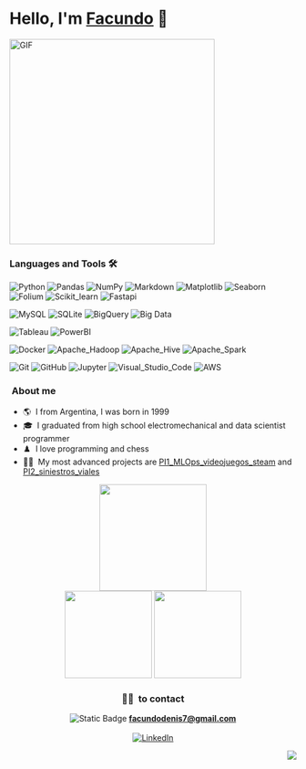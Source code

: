 <div>
  <h1 align="left">Hello, I'm <a href="https://www.linkedin.com/in/facundo-nicolas-denis-60933b199/">Facundo</a> 👋</h1>
</div>

<div>
<a href= https://github.com/Facundo022>
<img align="center" alt="GIF" height="360px" src="https://media.giphy.com/media/v1.Y2lkPTc5MGI3NjExZjF4Mmw0cDUwbGkxZnoxdDJudndobTg2YmxrOGMwOHY3NGgxbXN3bSZlcD12MV9pbnRlcm5hbF9naWZfYnlfaWQmY3Q9Zw/yrGpiUiN8wl6mr58AI/giphy.gif" /></a>
</div>

### Languages and Tools 🛠 

![Python](https://img.shields.io/badge/Python%20-%20black?logo=Python&link=https%3A%2F%2Fwww.python.org%2F)
![Pandas](https://img.shields.io/badge/Pandas%20-%20black?logo=Pandas&link=https%3A%2F%2Fpandas.pydata.org%2F)
![NumPy](https://img.shields.io/badge/numpy%20-%20black?logo=numpy&link=https%3A%2F%2Fnumpy.org%2F)
![Markdown](https://img.shields.io/badge/Markdown%20-%20black?logo=Markdown&link=https%3A%2F%2Fmarkdown.es%2F)
![Matplotlib](https://img.shields.io/badge/Matplotlib%20-%20black?logo=matplotlib&link=https%3A%2F%2Fmatplotlib.org%2F)
![Seaborn](https://img.shields.io/badge/Seaborn%20-%20black?logo=Seaborn&link=https%3A%2F%2Fseaborn.pydata.org%2F)
![Folium](https://img.shields.io/badge/folium%20-%20black?logo=folium&link=https%3A%2F%2Fmappinggis.com%2F2022%2F09%2Ffolium-utilizando-leaflet-con-python%2F)
![Scikit_learn](https://img.shields.io/badge/Scikitlearn%20-%20black?logo=Scikitlearn&link=https%3A%2F%2Fscikit-learn.org%2Fstable%2F)
![Fastapi](https://img.shields.io/badge/Fastapi%20-%20black?logo=fastapi&link=https%3A%2F%2Ffastapi.tiangolo.com%2F)

![MySQL](https://img.shields.io/badge/Mysql%20-%20black?logo=Mysql&link=https%3A%2F%2Fwww.mysql.com%2Fproducts%2Fworkbench%2F)
![SQLite](https://img.shields.io/badge/SQLite%20-%20black?logo=SQLite&link=https%3A%2F%2Fwww.sqlite.org%2F)
![BigQuery](https://img.shields.io/badge/BigQuery%20-%20black?logo=BigQuery)
![Big Data](https://img.shields.io/badge/BigData%20-%20black?logo=BigData)

![Tableau](https://img.shields.io/badge/tableau%20-%20black?logo=tableau&link=https%3A%2F%2Fwww.tableau.com%2Fes-es)
![PowerBI](https://img.shields.io/badge/PowerBI%20-%20black?logo=PowerBI&link=https%3A%2F%2Fpowerbi.microsoft.com%2Fes-es%2Fdesktop%2F)

![Docker](https://img.shields.io/badge/Docker%20-%20black?logo=Docker&link=https%3A%2F%2Fwww.docker.com%2F)
![Apache_Hadoop](https://img.shields.io/badge/Apache%20Hadoop%20-%20black?logo=Apache%20Hadoop&link=https%3A%2F%2Fhadoop.apache.org%2F)
![Apache_Hive](https://img.shields.io/badge/Apache%20Hive%20-%20black?logo=Apache%20Hive&link=https%3A%2F%2Fhive.apache.org%2F)
![Apache_Spark](https://img.shields.io/badge/apache%20spark%20-%20black?logo=apache%20spark&link=https%3A%2F%2Fspark.apache.org%2F)

![Git](https://img.shields.io/badge/git%20-%20black?logo=git&link=https%3A%2F%2Fgit-scm.com%2F)
![GitHub](https://img.shields.io/badge/github%20-%20black?logo=github&link=https%3A%2F%2Fgithub.com%2F)
![Jupyter](https://img.shields.io/badge/jupyter%20-%20black?logo=jupyter&link=https%3A%2F%2Fjupyter.org%2F)
![Visual_Studio_Code](https://img.shields.io/badge/VSCode%20-%20black?logo=visualstudiocode&link=https%3A%2F%2Fcode.visualstudio.com%2F)
![AWS](https://img.shields.io/badge/AWS%20-%20black?logo=amazonaws&link=https%3A%2F%2Faws.amazon.com%2Fes%2F)


### &nbsp;About me

- 🌎​&nbsp; I from Argentina, I was born in 1999
- 🎓&nbsp; I graduated from high school electromechanical and data scientist programmer
- ♟️​&nbsp; I love programming and chess
- 👨‍💻&nbsp; My most advanced projects are [PI1_MLOps_videojuegos_steam](https://github.com/Facundo022/PI1_MLOps_videojuegos_steam) and [PI2_siniestros_viales](https://github.com/Facundo022/PI2_siniestros_viales)


<div align="center">
  <img src="http://github-profile-summary-cards.vercel.app/api/cards/profile-details?username=Facundo022&theme=dark&hide_border=false" height="187.5"/>
  <div>
    <img src="http://github-profile-summary-cards.vercel.app/api/cards/repos-per-language?username=Facundo022&theme=dark&hide_border=false" height="153" />
    <img src="https://github-readme-streak-stats.herokuapp.com/?user=Facundo022&theme=dark&hide_border=true" height="153" />
  </div>


### 🤝🏻 &nbsp;to contact  

<img alt="Static Badge" src="https://img.shields.io/badge/gmail%20-%20black?logo=gmail"> **facundodenis7@gmail.com**
<br><br>
<a href="https://www.linkedin.com/in/facundo-nicolas-denis-60933b199/"><img alt="LinkedIn" src="https://img.shields.io/badge/LinkedIn-blue?style=flat-square&logo=linkedin"></a>
<br>
<div align="right">
    <img src="https://komarev.com/ghpvc/?username=Facundo022&style=for-the-badge&color=55acb7&label=Views"/>
</div>





<!-- En el siguiente readme se utilizaron las siguientes paginas: 
https://www.canva.com/      para realizar el gift del inicio
https://giphy.com/          para guardar y utilizar por url
https://shields.io/         para mostrar el apartado de tegnologias y herramientas
-->
